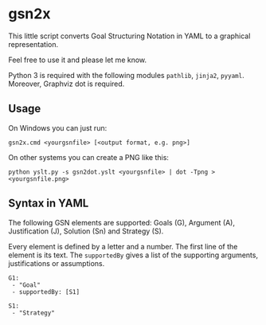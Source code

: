 # gsn2x

This little script converts Goal Structuring Notation in YAML to a graphical representation.

Feel free to use it and please let me know.

Python 3 is required with the following modules `pathlib`, `jinja2`, `pyyaml`.
Moreover, Graphviz dot is required.

## Usage

On Windows you can just run:

    gsn2x.cmd <yourgsnfile> [<output format, e.g. png>]

On other systems you can create a PNG like this:

    python yslt.py -s gsn2dot.yslt <yourgsnfile> | dot -Tpng > <yourgsnfile.png>

## Syntax in YAML

The following GSN elements are supported:
Goals (G), Argument (A), Justification (J), Solution (Sn) and Strategy (S).

Every element is defined by a letter and a number.
The first line of the element is its text. 
The `supportedBy` gives a list of the supporting arguments, justifications or assumptions. 

    G1: 
     - "Goal"
     - supportedBy: [S1]

    S1:
     - "Strategy"
